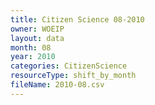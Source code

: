 ```yaml
---
title: Citizen Science 08-2010
owner: WOEIP
layout: data
month: 08
year: 2010
categories: CitizenScience
resourceType: shift_by_month
fileName: 2010-08.csv
---
```


